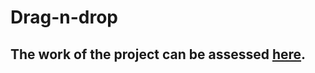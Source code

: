 # Drag-n-drop
<h2>The work of the project can be assessed <a href="https://smyfilli.github.io/Drag-n-drop/">here</a>.</h2>

